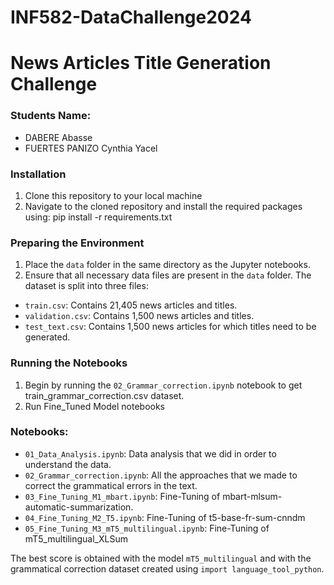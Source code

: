 # INF582-DataChallenge2024

# News Articles Title Generation Challenge

### Students Name:
- DABERE Abasse
- FUERTES PANIZO Cynthia Yacel

### Installation

1. Clone this repository to your local machine
2. Navigate to the cloned repository and install the required packages using: pip install -r requirements.txt

### Preparing the Environment

1. Place the `data` folder in the same directory as the Jupyter notebooks.
2. Ensure that all necessary data files are present in the `data` folder.
   The dataset is split into three files:

- `train.csv`: Contains 21,405 news articles and titles.
- `validation.csv`: Contains 1,500 news articles and titles.
- `test_text.csv`: Contains 1,500 news articles for which titles need to be generated.

### Running the Notebooks

1. Begin by running the `02_Grammar_correction.ipynb` notebook to get train_grammar_correction.csv dataset.
2. Run Fine_Tuned Model notebooks


### Notebooks:
- `01_Data_Analysis.ipynb`: Data analysis that we did in order to understand the data.
- `02_Grammar_correction.ipynb`: All the approaches that we made to correct the grammatical errors in the text.
- `03_Fine_Tuning_M1_mbart.ipynb`: Fine-Tuning of mbart-mlsum-automatic-summarization.
- `04_Fine_Tuning_M2_T5.ipynb`: Fine-Tuning of t5-base-fr-sum-cnndm
- `05_Fine_Tuning_M3_mT5_multilingual.ipynb`: Fine-Tuning of mT5_multilingual_XLSum

The best score is obtained with the model `mT5_multilingual` and with the grammatical correction dataset created using `import language_tool_python`.